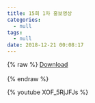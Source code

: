 ```yaml
---
title: 15회 1차 홍보영상
categories:
  - null
tags:
  - null
date: 2018-12-21 00:08:17
---
```


{% raw %}
<a download href="2019-first-video.mp4" class="buttonDownload">Download</a>
<br><br>
{% endraw %}

{% youtube XOF_5RjJFJs %}
